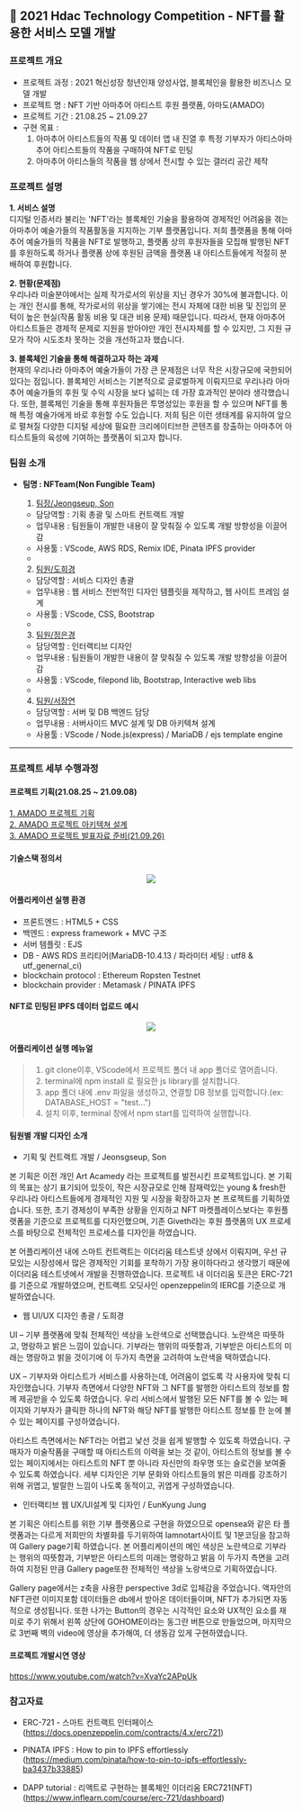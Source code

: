 ## 🔗 2021 Hdac Technology Competition - NFT를 활용한 서비스 모델 개발

### 프로젝트 개요

-   프로젝트 과정 : 2021 혁신성장 청년인재 양성사업, 블록체인을 활용한 비즈니스 모델 개발
-   프로젝트 명 : NFT 기반 아마추어 아티스트 후원 플랫폼, 아마도(AMADO)
-   프로젝트 기간 : 21.08.25 ~ 21.09.27
-   구현 목표 :
    1. 아마추어 아티스트들의 작품 및 데이터 앱 내 진열 후 특정 기부자가 아티스아마추어 아티스트들의 작품을 구매하여 NFT로 민팅
    2. 아마추어 아티스들의 작품을 웹 상에서 전시할 수 있는 갤러리 공간 제작

### 프로젝트 설명

**1. 서비스 설명** <br>
디지털 인증서라 불리는 'NFT'라는 블록체인 기술을 활용하여 경제적인 어려움을 겪는 아마추어 예술가들의 작품활동을 지지하는 기부 플랫폼입니다. 저희 플랫폼을 통해 아마추어 예술가들의 작품을 NFT로 발행하고, 플랫폼 상의 후원자들을 모집해 발행된 NFT를 후원하도록 하거나 플랫폼 상에 후원된 금액을 플랫폼 내 아티스트들에게 적절히 분배하여 후원합니다.

**2. 현황(문제점)** <br>
우리나라 미술분야에서는 실제 작가로서의 위상을 지닌 경우가 30%에 불과합니다. 이는 개인 전시를 통해, 작가로서의 위상을 쌓기에는 전시 자체에 대한 비용 및 진입의 문턱이 높은 현실(작품 활동 비용 및 대관 비용 문제) 때문입니다. 따라서, 현재 아마추어 아티스트들은 경제적 문제로 지원을 받아야만 개인 전시자체를 할 수 있지만, 그 지원 규모가 작아 시도조차 못하는 것을 개선하고자 했습니다.

**3. 블록체인 기술을 통해 해결하고자 하는 과제** <br>
현재의 우리나라 아마추어 예술가들이 가장 큰 문제점은 너무 작은 시장규모에 국한되어있다는 점입니다. 블록체인 서비스는 기본적으로 글로벌하게 이뤄지므로 우리나라 아마추어 예술가들의 후원 및 수익 시장을 보다 넓히는 데 가장 효과적인 분야라 생각했습니다. 또한, 블록체인 기술을 통해 후원자들은 투명성있는 후원을 할 수 있으며 NFT를 통해 특정 예술가에게 바로 후원할 수도 있습니다. 저희 팀은 이런 생태계를 유지하여 앞으로 펼쳐질 다양한 디지털 세상에 필요한 크리에이티브한 콘텐츠를 창출하는 아마추어 아티스트들의 육성에 기여하는 플랫폼이 되고자 합니다.

### 팀원 소개

-   **팀명 : NFTeam(Non Fungible Team)**

    1. [팀장/Jeongseup, Son](https://github.com/Jeongseup)

    -   담당역할 : 기획 총괄 및 스마트 컨트랙트 개발
    -   업무내용 : 팀원들이 개발한 내용이 잘 맞춰질 수 있도록 개발 방향성을 이끌어감
    -   사용툴 : VScode, AWS RDS, Remix IDE, Pinata IPFS provider
    -

    2. [팀원/도희경](https://github.com/heekyungdo)

    -   담당역할 : 서비스 디자인 총괄
    -   업무내용 : 웹 서비스 전반적인 디자인 템플릿을 제작하고, 웹 사이트 프레임 설계
    -   사용툴 : VScode, CSS, Bootstrap
    -

    3. [팀원/정은경](https://github.com/luckyjek)

    -   담당역할 : 인터랙티브 디자인
    -   업무내용 : 팀원들이 개발한 내용이 잘 맞춰질 수 있도록 개발 방향성을 이끌어감
    -   사용툴 : VScode, filepond lib, Bootstrap, Interactive web libs
    -

    4. [팀원/서장연](https://github.com/Shumay14)

    -   담당역할 : 서버 및 DB 백엔드 담당
    -   업무내용 : 서버사이드 MVC 설계 및 DB 아키텍쳐 설계
    -   사용툴 : VScode / Node.js(express) / MariaDB / ejs template engine

---

### 프로젝트 세부 수행과정

#### 프로젝트 기획(21.08.25 ~ 21.09.08)

<a href ='./presentation/아트아카데미-기획서.pdf'  target="_blank">1. AMADO 프로젝트 기획</a><br>
<a href ='./presentation/아트아카데미-아키텍쳐설계.pdf'  target="_blank">2. AMADO 프로젝트 아키텍쳐 설계</a><br>
<a href ='./presentation/아트아카데미-발표자료.pdf'  target="_blank">3. AMADO 프로젝트 발표자료 준비(21.09.26)</a><br>

#### 기술스택 정의서

<p align='center'>
<img src="./presentation/최종기술스택-정의서.png"></img>
</p>

#### 어플리케이션 실행 환경

-   프론트엔드 : HTML5 + CSS
-   백엔드 : express framework + MVC 구조
-   서버 템플릿 : EJS
-   DB - AWS RDS 프리티어(MariaDB-10.4.13 / 파라미터 세팅 : utf8 & utf_genernal_ci)
-   blockchain protocol : Ethereum Ropsten Testnet
-   blockchain provider : Metamask / PINATA IPFS

#### NFT로 민팅된 IPFS 데이터 업로드 예시

<p align='center'>
<img src="./ipfs/ipfs_example.png"></img>
</p>

#### 어플리케이션 실행 메뉴얼

> 1. git clone이후, VScode에서 프로젝트 폴더 내 app 폴더로 열어줍니다.
> 2. terminal에 npm install 로 필요한 js library를 설치합니다.
> 3. app 폴더 내에 .env 파일을 생성하고, 연결할 DB 정보를 입력합니다.(ex: DATABASE_HOST = "test...")
> 4. 설치 이후, terminal 창에서 npm start를 입력하여 실행합니다.

#### 팀원별 개발 디자인 소개

-   기획 및 컨트랙트 개발 / Jeonsgseup, Son

본 기획은 이전 개인 Art Acamedy 라는 프로젝트를 발전시킨 프로젝트입니다. 본 기획의 목표는 상기 표기되어 있듯이, 작은 시장규모로 인해 잠재력있는 young & fresh한 우리나라 아티스트들에게 경제적인 지원 및 시장을 확장하고자 본 프로젝트를 기획하였습니다. 또한, 초기 경제성이 부족한 상황을 인지하고 NFT 마켓플레이스보다는 후원플랫폼을 기준으로 프로젝트를 디자인했으며, 기존 Giveth라는 후원 플랫폼의 UX 프로세스를 바탕으로 전체적인 프로세스를 디자인을 하였습니다.

본 어플리케이션 내에 스마트 컨트랙트는 이더리움 테스트넷 상에서 이뤄지며, 우선 규모있는 시장성에서 많은 경제적인 기회를 포착하기 가장 용이하다라고 생각했기 때문에 이더리움 테스트넷에서 개발을 진행하였습니다. 프로젝트 내 이더리움 토큰은 ERC-721를 기준으로 개발하였으며, 컨트랙트 오딧사인 openzeppelin의 IERC를 기준으로 개발하였습니다.

-   웹 UI/UX 디자인 총괄 / 도희경

UI – 기부 플랫폼에 맞춰 전체적인 색상을 노란색으로 선택했습니다. 노란색은 따뜻하고, 명랑하고 밝은 느낌이 있습니다. 기부라는 행위의 따뜻함과, 기부받은 아티스트의 미래는 명랑하고 밝을 것이기에 이 두가지 측면을 고려하여 노란색을 택하였습니다.

UX – 기부자와 아티스트가 서비스를 사용하는데, 어려움이 없도록 각 사용자에 맞춰 디자인했습니다. 기부자 측면에서 다양한 NFT와 그 NFT를 발행한 아티스트의 정보를 함께 제공받을 수 있도록 하였습니다. 우리 서비스에서 발행된 모든 NFT를 볼 수 있는 페이지와 기부자가 클릭한 하나의 NFT와 해당 NFT를 발행한 아티스트 정보를 한 눈에 볼 수 있는 페이지를 구성하였습니다.

아티스트 측면에서는 NFT라는 어렵고 낯선 것을 쉽게 발행할 수 있도록 하였습니다. 구매자가 미술작품을 구매할 때 아티스트의 이력을 보는 것 같이, 아티스트의 정보를 볼 수 있는 페이지에서는 아티스트의 NFT 뿐 아니라 자신만의 좌우명 또는 슬로건을 보여줄 수 있도록 하였습니다. 세부 디자인은 기부 문화와 아티스트들의 밝은 미래를 강조하기 위해 귀엽고, 발랄한 느낌이 나도록 동적이고, 귀엽게 구성하였습니다.

-   인터랙티브 웹 UX/UI설계 및 디자인 / EunKyung Jung

본 기획은 아티스트를 위한 기부 플랫폼으로 구현을 하였으므로 opensea와 같은 타 플랫폼과는 다르게 저희만의 차별화를 두기위하여 Iamnotart사이트 및 1분코딩을 참고하여 Gallery page기획 하였습니다.
본 어플리케이션의 메인 색상은 노란색으로 기부라는 행위의 따뜻함과, 기부받은 아티스트의 미래는 명랑하고 밝음 이 두가지 측면을 고려하여 지정된 만큼 Gallery page또한 전체적인 색상을 노랑색으로 기획하였습니다.

Gallery page에서는 z축을 사용한 perspective 3d로 입체감을 주었습니다. 
액자안의 NFT관련 이미지포함 데이터들은 db에서 받아온 데이터들이며, NFT가 추가되면 자동적으로 생성됩니다. 또한 나가는 Button의 경우는 시각적인 요소와 UX적인 요소를 재미로 주기 위해서 왼쪽 상단에 GOHOME이라는 동그란 버튼으로 만들었으며, 마지막으로 3번째 벽의 video에 영상을 추가해여, 더 생동감 있게 구현하였습니다.


#### 프로젝트 개발시연 영상

https://www.youtube.com/watch?v=XvaYc2APpUk

### 참고자료

-   ERC-721 - 스마트 컨트랙트 인터페이스
    (https://docs.openzeppelin.com/contracts/4.x/erc721)

-   PINATA IPFS : How to pin to IPFS effortlessly
    (https://medium.com/pinata/how-to-pin-to-ipfs-effortlessly-ba3437b33885)

-   DAPP tutorial : 리액트로 구현하는 블록체인 이더리움 ERC721(NFT)
    (https://www.inflearn.com/course/erc-721/dashboard)
